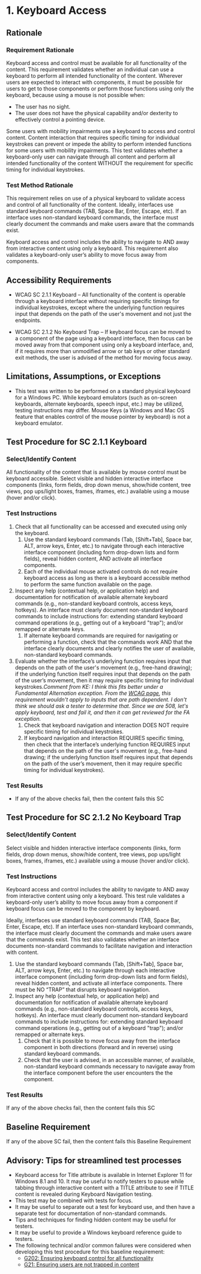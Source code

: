 # 1. Keyboard Access
## Rationale
### Requirement Rationale
Keyboard access and control must be available for all functionality of the content. This requirement validates whether an individual can use a keyboard to perform all intended functionality of the content. Wherever users are expected to interact with components, it must be possible for users to get to those components or perform those functions using only the keyboard, because using a mouse is not possible when: 
* The user has no sight.
* The user does not have the physical capability and/or dexterity to effectively control a pointing device.

Some users with mobility impairments use a keyboard to access and control content. Content interaction that requires specific timing for individual keystrokes can prevent or impede the ability to perform intended functions for some users with mobility impairments. This test validates whether a keyboard-only user can navigate through all content and perform all intended functionality of the content WITHOUT the requirement for specific timing for individual keystrokes.

### Test Method Rationale
This requirement relies on use of a physical keyboard to validate access and control of all functionality of the content. Ideally, interfaces use standard keyboard commands (TAB, Space Bar, Enter, Escape, etc). If an interface uses non-standard keyboard commands, the interface must clearly document the commands and make users aware that the commands exist.

Keyboard access and control includes the ability to navigate to AND away from interactive content using only a keyboard. This requirement also validates a keyboard-only user’s ability to move focus away from components. 

## Accessibility Requirements
* WCAG SC  2.1.1 Keyboard – All functionality of the content is operable through a keyboard interface without requiring specific timings for individual keystrokes, except where the underlying function requires input that depends on the path of the user's movement and not just the endpoints. 

* WCAG SC 2.1.2 No Keyboard Trap – If keyboard focus can be moved to a component of the page using a keyboard interface, then focus can be moved away from that component using only a keyboard interface, and, if it requires more than unmodified arrow or tab keys or other standard exit methods, the user is advised of the method for moving focus away.

## Limitations, Assumptions, or Exceptions
* This test was written to be performed on a standard physical keyboard for a Windows PC. While keyboard emulators (such as on-screen keyboards, alternate keyboards, speech input, etc.) may be utilized, testing instructions may differ. Mouse Keys (a Windows and Mac OS feature that enables control of the mouse pointer by keyboard) is not a keyboard emulator.

## Test Procedure for SC 2.1.1 Keyboard
### Select/Identify Content
All functionality of the content that is available by mouse control must be keyboard accessible. Select visible and hidden interactive interface components (links, form fields, drop down menus, show/hide content, tree views, pop ups/light boxes, frames, iframes, etc.) available using a mouse (hover and/or click).

### Test Instructions
1. Check that all functionality can be accessed and executed using only the keyboard.
    1. Use the standard keyboard commands (Tab, [Shift+Tab], Space bar, ALT, arrow keys, Enter, etc.) to navigate through each interactive interface component (including form drop-down lists and form fields), reveal hidden content, AND activate all interface components.
    1.  Each of the individual mouse activated controls do not require keyboard access as long as there is a keyboard accessible method to perform the same function available on the page. 
1. Inspect any help (contextual help, or application help) and documentation for notification of available alternate keyboard commands (e.g., non-standard keyboard controls, access keys, hotkeys). An interface must clearly document non-standard keyboard commands to include instructions for: extending standard keyboard command operations (e.g., getting out of a keyboard "trap"); and/or remapped or alternate keys.
    1. If alternate keyboard commands are required for navigating or performing a function, check that the commands work AND that the interface clearly documents and clearly notifies the user of available, non-standard keyboard commands. 
1. Evaluate whether the interface’s underlying function requires input that depends on the path of the user's movement (e.g., free-hand drawing); if the underlying function itself requires input that depends on the path of the user’s movement, then it may require specific timing for individual keystrokes.*Comment from KE: I think this fits better under a Fundamental Alternation exception. From the [WCAG page](https://www.w3.org/TR/UNDERSTANDING-WCAG20/keyboard-operation-keyboard-operable.html), this requirement wouldn't apply to inputs that are path dependent. I don't think we should ask a tester to determine that. Since we are 508, let's apply keyboard, test and fail it, and then it can get reviewed for the FA exception.*
    1. Check that keyboard navigation and interaction DOES NOT require specific timing for individual keystrokes. 
    2. If keyboard navigation and interaction REQUIRES specific timing, then check that the interface’s underlying function REQUIRES input that depends on the path of the user's movement (e.g., free-hand drawing; if the underlying function itself requires input that depends on the path of the user’s movement, then it may require specific timing for individual keystrokes). 

### Test Results
* If any of the above checks fail, then the content fails this SC

## Test Procedure for SC 2.1.2 No Keyboard Trap
### Select/Identify Content
Select visible and hidden interactive interface components (links, form fields, drop down menus, show/hide content, tree views, pop ups/light boxes, frames, iframes, etc.) available using a mouse (hover and/or click).

### Test Instructions
Keyboard access and control includes the ability to navigate to AND away from interactive content using only a keyboard. This test rule validates a keyboard-only user’s ability to move focus away from a component if keyboard focus can be moved to the component by keyboard. 

Ideally, interfaces use standard keyboard commands (TAB, Space Bar, Enter, Escape, etc). If an interface uses non-standard keyboard commands, the interface must clearly document the commands and make users aware that the commands exist. This test also validates whether an interface documents non-standard commands to facilitate navigation and interaction with content.

1. Use the standard keyboard commands (Tab, [Shift+Tab], Space bar, ALT, arrow keys, Enter, etc.) to navigate through each interactive interface component (including form drop-down lists and form fields), reveal hidden content, and activate all interface components. There must be NO “TRAP” that disrupts keyboard navigation.
1. Inspect any help (contextual help, or application help) and documentation for notification of available alternate keyboard commands (e.g., non-standard keyboard controls, access keys, hotkeys). An interface must clearly document non-standard keyboard commands to include instructions for: extending standard keyboard command operations (e.g., getting out of a keyboard "trap"); and/or remapped or alternate keys. 
    1. Check that it is possible to move focus away from the interface component in both directions (forward and in reverse) using standard keyboard commands.
    1. Check that the user is advised, in an accessible manner, of available, non-standard keyboard commands necessary to navigate away from the interface component before the user encounters the the component. 

### Test Results
If any of the above checks fail, then the content fails this SC

## Baseline Requirement
If any of the above SC fail, then the content fails this Baseline Requirement

## Advisory: Tips for streamlined test processes
* Keyboard access for Title attribute is available in Internet Explorer 11 for Windows 8.1 and 10. It may be useful to notify testers to pause while tabbing through interactive content with a TITLE attribute to see if TITLE content is revealed during Keyboard Navigation testing.
* This test may be combined with tests for focus.
* It may be useful to separate out a test for keyboard use, and then have a separate test for documentation of non-standard commands. 
* Tips and techniques for finding hidden content may be useful for testers.
* It may be useful to provide a Windows keyboard reference guide to testers.
* The following technical and/or common failures were considered when developing this test procedure for this baseline requirement:
    * [G202: Ensuring keyboard control for all functionality](http://www.w3.org/TR/WCAG20-TECHS/G202.html)
    * [G21: Ensuring users are not trapped in content](http://www.w3.org/TR/WCAG20-TECHS/G21.html)

